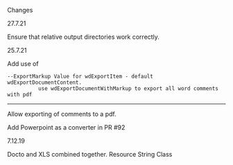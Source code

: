 Changes

27.7.21

Ensure that relative output directories work correctly.

25.7.21

Add use of

````
--ExportMarkup Value for wdExportItem - default wdExportDocumentContent.
          use wdExportDocumentWithMarkup to export all word comments with pdf
````

-----------

Allow exporting of comments to a pdf.

Add Powerpoint as a converter in PR #92

7.12.19

Docto and XLS combined together.
Resource String Class
